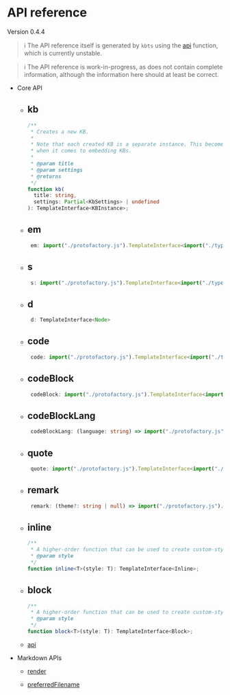 # API reference

Version 0.4.4&#x20;


> ℹ️ The API reference itself is generated by `kbts` using the
> [api](api.md "api") function, which is currently unstable.





> ℹ️ The API reference is work-in-progress, as does not contain complete
> information, although the information here should at least be correct.





*   Core API

    *   ## kb

        ```ts
        /**
         * Creates a new KB.
         *
         * Note that each created KB is a separate instance. This becomes significant
         * when it comes to embedding KBs.
         *
         * @param title
         * @param settings
         * @returns
         */
        function kb(
          title: string,
          settings: Partial<KbSettings> | undefined
        ): TemplateInterface<KBInstance>;

        ```

    *   ## em

        ```ts
         em: import("./protofactory.js").TemplateInterface<import("./types.js").Inline>
        ```

    *   ## s

        ```ts
         s: import("./protofactory.js").TemplateInterface<import("./types.js").Inline>
        ```

    *   ## d

        ```ts
         d: TemplateInterface<Node>
        ```

    *   ## code

        ```ts
         code: import("./protofactory.js").TemplateInterface<import("./types.js").Inline>
        ```

    *   ## codeBlock

        ```ts
         codeBlock: import("./protofactory.js").TemplateInterface<import("./types.js").Block>
        ```

    *   ## codeBlockLang

        ```ts
         codeBlockLang: (language: string) => import("./protofactory.js").TemplateInterface<import("./types.js").Block>
        ```

    *   ## quote

        ```ts
         quote: import("./protofactory.js").TemplateInterface<import("./types.js").Block>
        ```

    *   ## remark

        ```ts
         remark: (theme?: string | null) => import("./protofactory.js").TemplateInterface<import("./types.js").Block>
        ```

    *   ## inline

        ```ts
        /**
         * A higher-order function that can be used to create custom-styled inline.
         * @param style
         */
        function inline<T>(style: T): TemplateInterface<Inline>;

        ```

    *   ## block

        ```ts
        /**
         * A higher-order function that can be used to create custom-styled blocks.
         * @param style
         */
        function block<T>(style: T): TemplateInterface<Block>;

        ```

    *   [api](api.md "api")

*   Markdown APIs

    *   [render](render.md "render")

    *   [preferredFilename](preferred_filename.md "preferredFilename")
